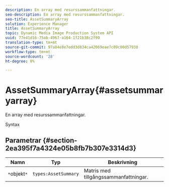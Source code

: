 ```yaml
---
description: En array med resurssammanfattningar.
seo-description: En array med resurssammanfattningar.
seo-title: AssetSummaryArray
solution: Experience Manager
title: AssetSummaryArray
topic: Dynamic Media Image Production System API
uuid: 77e41d16-75ab-4967-a164-1f21b38c2f99
translation-type: tm+mt
source-git-commit: 97a84e8e7edd3d834ca42069eae7c09c00d57938
workflow-type: tm+mt
source-wordcount: '28'
ht-degree: 0%

---
```



# AssetSummaryArray{#assetsummaryarray}

En array med resurssammanfattningar.

Syntax

## Parametrar {#section-2ea395f7a4324e05b8fb7b307e3314d3}

| Namn | Typ | Beskrivning |
|---|---|---|
| `*`objekt`*` | `types:AssetSummary` | Matris med tillgångssammanfattningar. |

